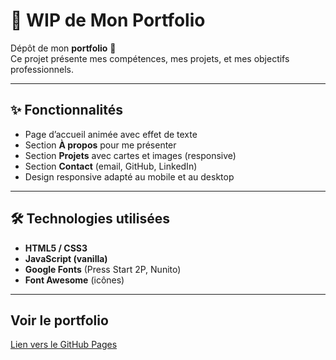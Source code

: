 # 🌸 WIP de Mon Portfolio

Dépôt de mon **portfolio** 🚀  
Ce projet présente mes compétences, mes projets, et mes objectifs professionnels.

---

## ✨ Fonctionnalités
- Page d’accueil animée avec effet de texte
- Section **À propos** pour me présenter
- Section **Projets** avec cartes et images (responsive)
- Section **Contact** (email, GitHub, LinkedIn)
- Design responsive adapté au mobile et au desktop

---

## 🛠️ Technologies utilisées
- **HTML5 / CSS3**  
- **JavaScript (vanilla)**  
- **Google Fonts** (Press Start 2P, Nunito)  
- **Font Awesome** (icônes)  

---

## Voir le portfolio

[Lien vers le GitHub Pages](https://rukendogan.github.io/portfolio/)